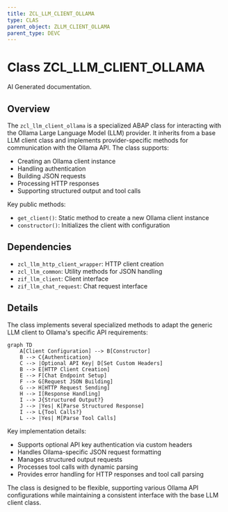 ```yaml
---
title: ZCL_LLM_CLIENT_OLLAMA
type: CLAS
parent_object: ZLLM_CLIENT_OLLAMA
parent_type: DEVC
---
```


# Class ZCL_LLM_CLIENT_OLLAMA

AI Generated documentation.
## Overview

The `zcl_llm_client_ollama` is a specialized ABAP class for interacting with the Ollama Large Language Model (LLM) provider. It inherits from a base LLM client class and implements provider-specific methods for communication with the Ollama API. The class supports:

- Creating an Ollama client instance
- Handling authentication
- Building JSON requests
- Processing HTTP responses
- Supporting structured output and tool calls

Key public methods:
- `get_client()`: Static method to create a new Ollama client instance
- `constructor()`: Initializes the client with configuration

## Dependencies

- `zcl_llm_http_client_wrapper`: HTTP client creation
- `zcl_llm_common`: Utility methods for JSON handling
- `zif_llm_client`: Client interface
- `zif_llm_chat_request`: Chat request interface

## Details

The class implements several specialized methods to adapt the generic LLM client to Ollama's specific API requirements:

```mermaid
graph TD
    A[Client Configuration] --> B[Constructor]
    B --> C{Authentication}
    C --> |Optional API Key| D[Set Custom Headers]
    B --> E[HTTP Client Creation]
    E --> F[Chat Endpoint Setup]
    F --> G[Request JSON Building]
    G --> H[HTTP Request Sending]
    H --> I[Response Handling]
    I --> J{Structured Output?}
    J --> |Yes| K[Parse Structured Response]
    I --> L{Tool Calls?}
    L --> |Yes| M[Parse Tool Calls]
```

Key implementation details:
- Supports optional API key authentication via custom headers
- Handles Ollama-specific JSON request formatting
- Manages structured output requests
- Processes tool calls with dynamic parsing
- Provides error handling for HTTP responses and tool call parsing

The class is designed to be flexible, supporting various Ollama API configurations while maintaining a consistent interface with the base LLM client class.

